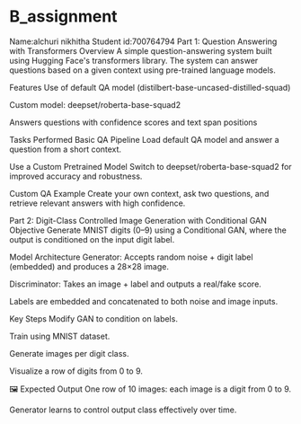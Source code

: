 # B_assignment
Name:alchuri nikhitha
Student id:700764794
Part 1: Question Answering with Transformers
 Overview
A simple question-answering system built using Hugging Face's transformers library. The system can answer questions based on a given context using pre-trained language models.

 Features
Use of default QA model (distilbert-base-uncased-distilled-squad)

Custom model: deepset/roberta-base-squad2

Answers questions with confidence scores and text span positions

 Tasks Performed
Basic QA Pipeline
Load default QA model and answer a question from a short context.

Use a Custom Pretrained Model
Switch to deepset/roberta-base-squad2 for improved accuracy and robustness.

Custom QA Example
Create your own context, ask two questions, and retrieve relevant answers with high confidence.

Part 2: Digit-Class Controlled Image Generation with Conditional GAN
 Objective
Generate MNIST digits (0–9) using a Conditional GAN, where the output is conditioned on the input digit label.

Model Architecture
Generator: Accepts random noise + digit label (embedded) and produces a 28×28 image.

Discriminator: Takes an image + label and outputs a real/fake score.

Labels are embedded and concatenated to both noise and image inputs.

 Key Steps
Modify GAN to condition on labels.

Train using MNIST dataset.

Generate images per digit class.

Visualize a row of digits from 0 to 9.

🖼 Expected Output
One row of 10 images: each image is a digit from 0 to 9.

Generator learns to control output class effectively over time.



